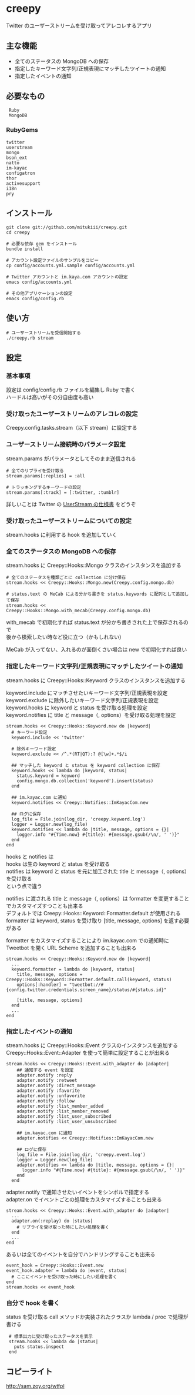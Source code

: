 # creepy

Twitter のユーザーストリームを受け取ってアレコレするアプリ

## 主な機能

* 全てのステータスの MongoDB への保存
* 指定したキーワード文字列/正規表現にマッチしたツイートの通知
* 指定したイベントの通知

## 必要なもの

     Ruby
     MongoDB

### RubyGems

    twitter
    userstream
    mongo
    bson_ext
    natto
    im-kayac
    configatron
    thor
    activesupport
    i18n
    pry

## インストール

    git clone git://github.com/mitukiii/creepy.git
    cd creepy

    # 必要な依存 gem をインストール
    bundle install
    
    # アカウント設定ファイルのサンプルをコピー
    cp config/accounts.yml.sample config/accounts.yml
    
    # Twitter アカウントと im.kaya.com アカウントの設定
    emacs config/accounts.yml
    
    # その他アプリケーションの設定
    emacs config/config.rb

## 使い方

    # ユーザーストリームを受信開始する
    ./creepy.rb stream

## 設定

### 基本事項

設定は config/config.rb ファイルを編集し Ruby で書く  
ハードルは高いがその分自由度も高い

### 受け取ったユーザーストリームのアレコレの設定

Creepy.config.tasks.stream（以下 stream）に設定する

### ユーザーストリーム接続時のパラメータ設定

stream.params がパラメータとしてそのまま送信される

    # 全てのリプライを受け取る
    stream.params[:replies] = :all
    
    # トラッキングするキーワードの設定
    stream.params[:track] = [:twitter, :tumblr]

詳しいことは Twitter の [UserStream の仕様書](https://dev.twitter.com/docs/streaming-api/user-streams) をどうぞ

### 受け取ったユーザーストリームについての設定

stream.hooks に利用する hook を追加していく

### 全てのステータスの MongoDB への保存

stream.hooks に Creepy::Hooks::Mongo クラスのインスタンスを追加する

    # 全てのステータスを種類ごとに collection に分け保存
    stream.hooks << Creepy::Hooks::Mongo.new(Creepy.config.mongo.db)

    # status.text の MeCab による分かち書きを status.keywords に配列として追加して保存
    stream.hooks << Creepy::Hooks::Mongo.with_mecab(Creepy.config.mongo.db)

with_mecab で初期化すれば status.text が分かち書きされた上で保存されるので  
後から検索したい時など役に立つ（かもしれない）

MeCab が入ってない、入れるのが面倒くさい場合は new で初期化すれば良い

### 指定したキーワード文字列/正規表現にマッチしたツイートの通知

stream.hooks に Creepy::Hooks::Keyword クラスのインスタンスを追加する

keyword.include にマッチさせたいキーワード文字列/正規表現を設定  
keyword.exclude に除外したいキーワード文字列/正規表現を設定  
keyword.hooks に keyword と status を受け取る処理を設定  
keyword.notifies に title と message（, options）を受け取る処理を設定

    stream.hooks << Creepy::Hooks::Keyword.new do |keyword|
      # キーワード設定
      keyword.include << 'twitter'
      
      # 除外キーワード設定
      keyword.exclude << /^.*(RT|QT):? @[\w]+.*$/i
      
      ## マッチした keyword と status を keyword collection に保存
      keyword.hooks << lambda do |keyword, status|
        status.keyword = keyword
        config.mongo.db.collection('keyword').insert(status)
      end
      
      ## im.kayac.com に通知
      keyword.notifies << Creepy::Notifies::ImKayacCom.new
      
      ## ログに保存
      log_file = File.join(log_dir, 'creepy.keyword.log')
      logger = Logger.new(log_file)
      keyword.notifies << lambda do |title, message, options = {}|
        logger.info "#{Time.now} #{title}: #{message.gsub(/\n/, ' ')}"
      end
    end

hooks と notifies は  
hooks は生の keyword と status を受け取る  
notifies は keyword と status を元に加工された title と message（, options）を受け取る  
という点で違う

notifies に渡される title と message（, options）は formatter を変更することでカスタマイズすつことも出来る  
デフォルトでは Creepy::Hooks::Keyword::Formatter.default が使用される  
formatter は keyword, status を受け取り [title, message, options] を返す必要がある

formatter をカスタマイズすることにより im.kayac.com での通知時に Tweetbot を開く URL Scheme を追加することも出来る

    stream.hooks << Creepy::Hooks::Keyword.new do |keyword|
      ...
      keyword.formatter = lambda do |keyword, status|
        title, message, options = Creepy::Hooks::Keyword::Formatter.default.call(keyword, status)
        options[:handler] = "tweetbot://#{config.twitter.credentials.screen_name}/status/#{status.id}"
        
        [title, message, options]
      end
      ...
    end

### 指定したイベントの通知

stream.hooks に Creepy::Hooks::Event クラスのインスタンスを追加する  
Creepy::Hooks::Event::Adapter を使って簡単に設定することが出来る

    stream.hooks << Creepy::Hooks::Event.with_adapter do |adapter|
        ## 通知する event を設定
        adapter.notify :reply
        adapter.notify :retweet
        adapter.notify :direct_message
        adapter.notify :favorite
        adapter.notify :unfavorite
        adapter.notify :follow
        adapter.notify :list_member_added
        adapter.notify :list_member_removed
        adapter.notify :list_user_subscribed
        adapter.notify :list_user_unsubscribed

        ## im.kayac.com に通知
        adapter.notifies << Creepy::Notifies::ImKayacCom.new

        ## ログに保存
        log_file = File.join(log_dir, 'creepy.event.log')
        logger = Logger.new(log_file)
        adapter.notifies << lambda do |title, message, options = {}|
          logger.info "#{Time.now} #{title}: #{message.gsub(/\n/, ' ')}"
        end
      end

adapter.notify で通知させたいイベントをシンボルで指定する  
adapter.on でイベントごとの処理をカスタマイズすることも出来る

    stream.hooks << Creepy::Hooks::Event.with_adapter do |adapter|
      ...
      adapter.on(:replay) do |status|
        # リプライを受け取った時にしたい処理を書く
      end
      ...
    end

あるいは全てのイベントを自分でハンドリングすることも出来る

    event_hook = Creepy::Hooks::Event.new
    event_hook.adapter = lambda do |event, status|
      # ここにイベントを受け取った時にしたい処理を書く
    end
    stream.hooks << event_hook

### 自分で hook を書く

status を受け取る call メソッドか実装されたクラスか lambda / proc で処理が書ける

     # 標準出力に受け取ったステータスを表示
     stream.hooks << lambda do |status|
       puts status.inspect
     end

## コピーライト

http://sam.zoy.org/wtfpl
